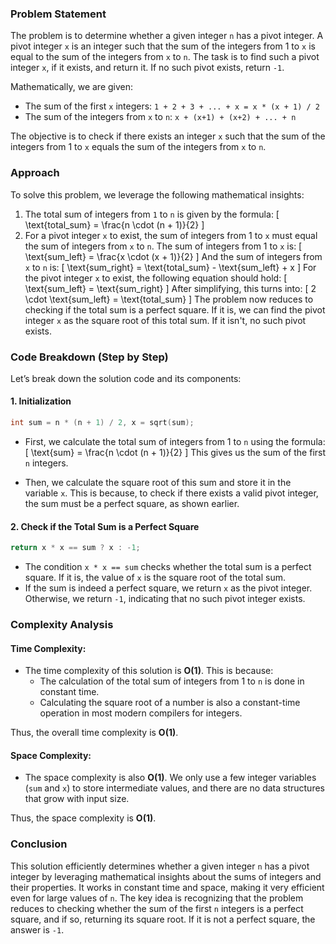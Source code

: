 ### Problem Statement

The problem is to determine whether a given integer `n` has a pivot integer. A pivot integer `x` is an integer such that the sum of the integers from 1 to `x` is equal to the sum of the integers from `x` to `n`. The task is to find such a pivot integer `x`, if it exists, and return it. If no such pivot exists, return `-1`.

Mathematically, we are given:
- The sum of the first `x` integers: `1 + 2 + 3 + ... + x = x * (x + 1) / 2`
- The sum of the integers from `x` to `n`: `x + (x+1) + (x+2) + ... + n`

The objective is to check if there exists an integer `x` such that the sum of the integers from 1 to `x` equals the sum of the integers from `x` to `n`.

### Approach

To solve this problem, we leverage the following mathematical insights:
1. The total sum of integers from `1` to `n` is given by the formula:
   \[
   \text{total\_sum} = \frac{n \cdot (n + 1)}{2}
   \]
2. For a pivot integer `x` to exist, the sum of integers from 1 to `x` must equal the sum of integers from `x` to `n`.
   The sum of integers from 1 to `x` is:
   \[
   \text{sum\_left} = \frac{x \cdot (x + 1)}{2}
   \]
   And the sum of integers from `x` to `n` is:
   \[
   \text{sum\_right} = \text{total\_sum} - \text{sum\_left} + x
   \]
   For the pivot integer `x` to exist, the following equation should hold:
   \[
   \text{sum\_left} = \text{sum\_right}
   \]
   After simplifying, this turns into:
   \[
   2 \cdot \text{sum\_left} = \text{total\_sum}
   \]
   The problem now reduces to checking if the total sum is a perfect square. If it is, we can find the pivot integer `x` as the square root of this total sum. If it isn't, no such pivot exists.

### Code Breakdown (Step by Step)

Let’s break down the solution code and its components:

#### 1. **Initialization**

```cpp
int sum = n * (n + 1) / 2, x = sqrt(sum);
```

- First, we calculate the total sum of integers from 1 to `n` using the formula:
  \[
  \text{sum} = \frac{n \cdot (n + 1)}{2}
  \]
  This gives us the sum of the first `n` integers.
  
- Then, we calculate the square root of this sum and store it in the variable `x`. This is because, to check if there exists a valid pivot integer, the sum must be a perfect square, as shown earlier.

#### 2. **Check if the Total Sum is a Perfect Square**

```cpp
return x * x == sum ? x : -1;
```

- The condition `x * x == sum` checks whether the total sum is a perfect square. If it is, the value of `x` is the square root of the total sum.
- If the sum is indeed a perfect square, we return `x` as the pivot integer. Otherwise, we return `-1`, indicating that no such pivot integer exists.

### Complexity Analysis

#### Time Complexity:
- The time complexity of this solution is **O(1)**. This is because:
  - The calculation of the total sum of integers from 1 to `n` is done in constant time.
  - Calculating the square root of a number is also a constant-time operation in most modern compilers for integers.
  
Thus, the overall time complexity is **O(1)**.

#### Space Complexity:
- The space complexity is also **O(1)**. We only use a few integer variables (`sum` and `x`) to store intermediate values, and there are no data structures that grow with input size.

Thus, the space complexity is **O(1)**.

### Conclusion

This solution efficiently determines whether a given integer `n` has a pivot integer by leveraging mathematical insights about the sums of integers and their properties. It works in constant time and space, making it very efficient even for large values of `n`. The key idea is recognizing that the problem reduces to checking whether the sum of the first `n` integers is a perfect square, and if so, returning its square root. If it is not a perfect square, the answer is `-1`.
